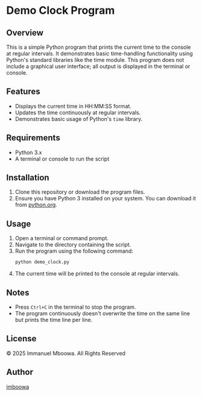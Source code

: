 # Demo Clock Program

## Overview
This is a simple Python program that prints the current time to the console at regular intervals. It demonstrates basic time-handling functionality using Python's standard libraries like the time module. This program does not include a graphical user interface; all output is displayed in the terminal or console.

## Features
- Displays the current time in HH:MM:SS format.
- Updates the time continuously at regular intervals.
- Demonstrates basic usage of Python's `time` library.

## Requirements
- Python 3.x
- A terminal or console to run the script

## Installation
1. Clone this repository or download the program files.
2. Ensure you have Python 3 installed on your system. You can download it from [python.org](https://www.python.org/downloads/).

## Usage
1. Open a terminal or command prompt.
2. Navigate to the directory containing the script.
3. Run the program using the following command:
   ```bash
   python demo_clock.py
   ```
4. The current time will be printed to the console at regular intervals.

## Notes
- Press `Ctrl+C` in the terminal to stop the program.
- The program continuously doesn't overwrite the time on the same line but prints the time line per line.

## License
© 2025 Immanuel Mboowa. All Rights Reserved

## Author
[imboowa](https://github.com/imboowa)

